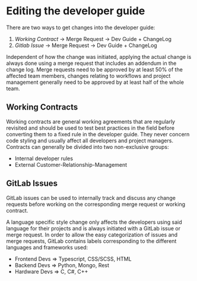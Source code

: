 Editing the developer guide
===========================

There are two ways to get changes into the developer guide:

1. *Working Contract* -> Merge Request -> Dev Guide + ChangeLog
2. *Gitlab Issue* -> Merge Request -> Dev Guide + ChangeLog

Independent of how the change was initiated, applying the actual change is always done using a merge request that includes an addendum in the change log.
Merge requests need to be approved by at least 50% of the affected team members, changes relating to workflows and project management generally need to be approved by at least half of the whole team.


Working Contracts
-----------------

Working contracts are general working agreements that are regularly revisited and should be used to test best practices in the field before converting them to a fixed rule in the developer guide. They never concern code styling and usually affect all developers and project managers.
Contracts can generally be divided into two non-exclusive groups:

- Internal developer rules
- External Customer-Relationship-Management 


GitLab Issues
-------------
GitLab issues can be used to internally track and discuss any change requests before working on the corresponding merge request or working contract.

A language specific style change only affects the developers using said language for their projects and is always initiated with a GitLab issue or merge request. 
In order to allow the easy categorization of issues and merge requests, GitLab contains labels corresponding to the different languages and frameworks used:

- Frontend Devs => Typescript, CSS/SCSS, HTML
- Backend Devs => Python, Mongo, Rest
- Hardware Devs => C, C#, C++



